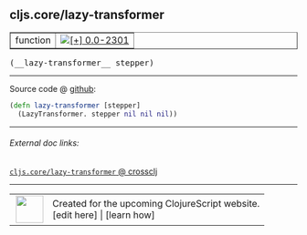 ## cljs.core/lazy-transformer



 <table border="1">
<tr>
<td>function</td>
<td><a href="https://github.com/cljsinfo/cljs-api-docs/tree/0.0-2301"><img valign="middle" alt="[+] 0.0-2301" title="Added in 0.0-2301" src="https://img.shields.io/badge/+-0.0--2301-lightgrey.svg"></a> </td>
</tr>
</table>


 <samp>
(__lazy-transformer__ stepper)<br>
</samp>

---







Source code @ [github](https://github.com/clojure/clojurescript/blob/r3123/src/cljs/cljs/core.cljs#L3412-L3413):

```clj
(defn lazy-transformer [stepper]
  (LazyTransformer. stepper nil nil nil))
```

<!--
Repo - tag - source tree - lines:

 <pre>
clojurescript @ r3123
└── src
    └── cljs
        └── cljs
            └── <ins>[core.cljs:3412-3413](https://github.com/clojure/clojurescript/blob/r3123/src/cljs/cljs/core.cljs#L3412-L3413)</ins>
</pre>

-->

---



###### External doc links:

[`cljs.core/lazy-transformer` @ crossclj](http://crossclj.info/fun/cljs.core.cljs/lazy-transformer.html)<br>

---

 <table>
<tr><td>
<img valign="middle" align="right" width="48px" src="http://i.imgur.com/Hi20huC.png">
</td><td>
Created for the upcoming ClojureScript website.<br>
[edit here] | [learn how]
</td></tr></table>

[edit here]:https://github.com/cljsinfo/cljs-api-docs/blob/master/cljsdoc/cljs.core_lazy-transformer.cljsdoc
[learn how]:https://github.com/cljsinfo/cljs-api-docs/wiki/cljsdoc-files

<!--

This information was too distracting to show to readers, but I'll leave it
commented here since it is helpful to:

- pretty-print the data used to generate this document
- and show how to retrieve that data



The API data for this symbol:

```clj
{:ns "cljs.core",
 :name "lazy-transformer",
 :type "function",
 :signature ["[stepper]"],
 :source {:code "(defn lazy-transformer [stepper]\n  (LazyTransformer. stepper nil nil nil))",
          :title "Source code",
          :repo "clojurescript",
          :tag "r3123",
          :filename "src/cljs/cljs/core.cljs",
          :lines [3412 3413]},
 :full-name "cljs.core/lazy-transformer",
 :full-name-encode "cljs.core_lazy-transformer",
 :history [["+" "0.0-2301"]]}

```

Retrieve the API data for this symbol:

```clj
;; from Clojure REPL
(require '[clojure.edn :as edn])
(-> (slurp "https://raw.githubusercontent.com/cljsinfo/cljs-api-docs/catalog/cljs-api.edn")
    (edn/read-string)
    (get-in [:symbols "cljs.core/lazy-transformer"]))
```

-->
